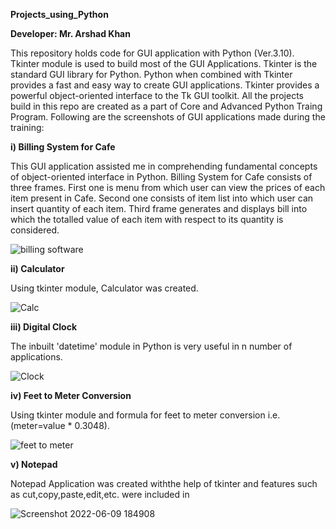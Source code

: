 **Projects_using_Python**

**Developer: Mr. Arshad Khan**

This repository holds code for GUI application with Python (Ver.3.10). Tkinter module is used to build most of the GUI Applications. Tkinter is the standard GUI library for Python. Python when combined with Tkinter provides a fast and easy way to create GUI applications. Tkinter provides a powerful object-oriented interface to the Tk GUI toolkit. All the projects build in this repo are created as a part of Core and Advanced Python Traing Program. Following are the screenshots of GUI applications made during the training:

**i) Billing System for Cafe**

This GUI application assisted me in comprehending fundamental concepts of object-oriented interface in Python. Billing System for Cafe consists of three frames. First one is menu from which user can view the prices of each item present in Cafe. Second one consists of item list into which user can insert quantity of each item. Third frame generates and displays bill into which the totalled value of each item with respect to its quantity is considered.

![billing software](https://user-images.githubusercontent.com/105267942/172858907-a30cc528-4aad-4bc8-921c-0189a17d6c5c.png)

**ii) Calculator**

Using tkinter module, Calculator was created.

![Calc](https://user-images.githubusercontent.com/105267942/172861497-00592cda-2923-4ffd-bd3a-91d9c20fe070.png)

**iii) Digital Clock**

The inbuilt 'datetime' module in Python is very useful in n number of applications.

![Clock](https://user-images.githubusercontent.com/105267942/172862041-c2200bf8-f78a-4b8c-aa39-5d0325bbb137.png)

**iv) Feet to Meter Conversion**

Using tkinter module and formula for feet to meter conversion i.e. (meter=value * 0.3048).

![feet to meter](https://user-images.githubusercontent.com/105267942/172863203-648f8e99-3009-4cde-b118-6aab9aca7865.png)

**v) Notepad**

Notepad Application was created withthe help of tkinter and features such as cut,copy,paste,edit,etc. were included in

![Screenshot 2022-06-09 184908](https://user-images.githubusercontent.com/105267942/172863956-2ae6856f-95eb-4ed4-8336-c2e3b87eea49.png)



















